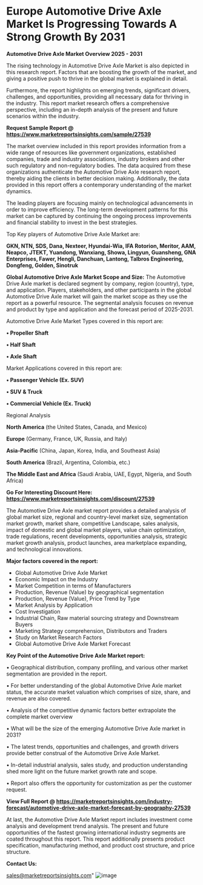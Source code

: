# Europe Automotive Drive Axle Market Is Progressing Towards A Strong Growth By 2031

<Strong> Automotive Drive Axle Market Overview 2025 - 2031</strong>

The rising technology in Automotive Drive Axle Market is also depicted in this research report. Factors that are boosting the growth of the market, and giving a positive push to thrive in the global market is explained in detail.

Furthermore, the report highlights on emerging trends, significant drivers, challenges, and opportunities, providing all necessary data for thriving in the industry. This report market research offers a comprehensive perspective, including an in-depth analysis of the present and future scenarios within the industry.

<strong>Request Sample Report @ <a href=https://www.marketreportsinsights.com/sample/27539>https://www.marketreportsinsights.com/sample/27539</a></strong>

The market overview included in this report provides information from a wide range of resources like government organizations, established companies, trade and industry associations, industry brokers and other such regulatory and non-regulatory bodies. The data acquired from these organizations authenticate the Automotive Drive Axle research report, thereby aiding the clients in better decision making. Additionally, the data provided in this report offers a contemporary understanding of the market dynamics.

The leading players are focusing mainly on technological advancements in order to improve efficiency. The long-term development patterns for this market can be captured by continuing the ongoing process improvements and financial stability to invest in the best strategies.

Top Key players of Automotive Drive Axle Market are:

<strong>GKN, NTN, SDS, Dana, Nexteer, Hyundai-Wia, IFA Rotorion, Meritor, AAM, Neapco, JTEKT, Yuandong, Wanxiang, Showa, Lingyun, Guansheng, GNA Enterprises, Fawer, Hengli, Danchuan, Lantong, Talbros Engineering, Dongfeng, Golden, Sinotruk</strong>

<strong><b>Global Automotive Drive Axle Market Scope and Size:</b></strong>
The Automotive Drive Axle market is declared segment by company, region (country), type, and application. Players, stakeholders, and other participants in the global Automotive Drive Axle market will gain the market scope as they use the report as a powerful resource. The segmental analysis focuses on revenue and product by type and application and the forecast period of 2025-2031.

Automotive Drive Axle Market Types covered in this report are:

<strong>• Propeller Shaft

• Half Shaft

• Axle Shaft</strong>

Market Applications covered in this report are:

<strong>• Passenger Vehicle (Ex. SUV)

• SUV & Truck

• Commercial Vehicle (Ex. Truck)</strong> 

Regional Analysis

<strong>North America</strong> (the United States, Canada, and Mexico)

<strong>Europe</strong> (Germany, France, UK, Russia, and Italy)

<strong>Asia-Pacific</strong> (China, Japan, Korea, India, and Southeast Asia)

<strong>South America</strong> (Brazil, Argentina, Colombia, etc.)

<strong>The Middle East and Africa</strong> (Saudi Arabia, UAE, Egypt, Nigeria, and South Africa)

<strong>Go For Interesting Discount Here: <a href=https://www.marketreportsinsights.com/discount/27539>https://www.marketreportsinsights.com/discount/27539</a></strong>

The Automotive Drive Axle market report provides a detailed analysis of global market size, regional and country-level market size, segmentation market growth, market share, competitive Landscape, sales analysis, impact of domestic and global market players, value chain optimization, trade regulations, recent developments, opportunities analysis, strategic market growth analysis, product launches, area marketplace expanding, and technological innovations.

<strong><b>Major factors covered in the report:</b></strong>
<ul>
  <li>Global Automotive Drive Axle Market </li>
  <li>Economic Impact on the Industry</li>
  <li>Market Competition in terms of Manufacturers</li>
  <li>Production, Revenue (Value) by geographical segmentation</li>
  <li>Production, Revenue (Value), Price Trend by Type</li>
  <li>Market Analysis by Application</li>
  <li>Cost Investigation</li>
  <li>Industrial Chain, Raw material sourcing strategy and Downstream Buyers</li>
  <li>Marketing Strategy comprehension, Distributors and Traders</li>
  <li>Study on Market Research Factors</li>
  <li>Global Automotive Drive Axle Market Forecast</li>
</ul>

<strong><b>Key Point of the Automotive Drive Axle Market report:</b></strong>

• Geographical distribution, company profiling, and various other market segmentation are provided in the report.

• For better understanding of the global Automotive Drive Axle market status, the accurate market valuation which comprises of size, share, and revenue are also covered.

• Analysis of the competitive dynamic factors better extrapolate the complete market overview

• What will be the size of the emerging Automotive Drive Axle market in 2031?

• The latest trends, opportunities and challenges, and growth drivers provide better construal of the Automotive Drive Axle Market.

• In-detail industrial analysis, sales study, and production understanding shed more light on the future market growth rate and scope.

• Report also offers the opportunity for customization as per the customer request.

<strong><b>View Full Report @ <a href=https://marketreportsinsights.com/industry-forecast/automotive-drive-axle-market-forecast-by-geography-27539>https://marketreportsinsights.com/industry-forecast/automotive-drive-axle-market-forecast-by-geography-27539</a></b></strong>


At last, the Automotive Drive Axle Market report includes investment come analysis and development trend analysis. The present and future opportunities of the fastest growing international industry segments are coated throughout this report. This report additionally presents product specification, manufacturing method, and product cost structure, and price structure.

<strong>Contact Us:</strong>

sales@marketreportsinsights.com"
![image](https://github.com/user-attachments/assets/fc7f3d2f-83f0-4983-a9a6-ae301ae82871)
